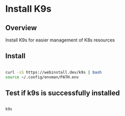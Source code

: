 # Install K9s


## Overview

Install K9s for easier management of K8s resources



## Install

```sh

curl -sS https://webinstall.dev/k9s | bash
source ~/.config/envman/PATH.env

```

## Test if k9s is successfully installed

```sh

k9s

```